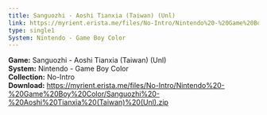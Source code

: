 ```yaml
---
title: Sanguozhi - Aoshi Tianxia (Taiwan) (Unl)
link: https://myrient.erista.me/files/No-Intro/Nintendo%20-%20Game%20Boy%20Color/Sanguozhi%20-%20Aoshi%20Tianxia%20(Taiwan)%20(Unl).zip
type: single1
System: Nintendo - Game Boy Color
---
```

<b>Game:</b> Sanguozhi - Aoshi Tianxia (Taiwan) (Unl)<br>
<b>System:</b> Nintendo - Game Boy Color<br>
<b>Collection:</b> No-Intro<br>
<b>Download:</b> https://myrient.erista.me/files/No-Intro/Nintendo%20-%20Game%20Boy%20Color/Sanguozhi%20-%20Aoshi%20Tianxia%20(Taiwan)%20(Unl).zip
